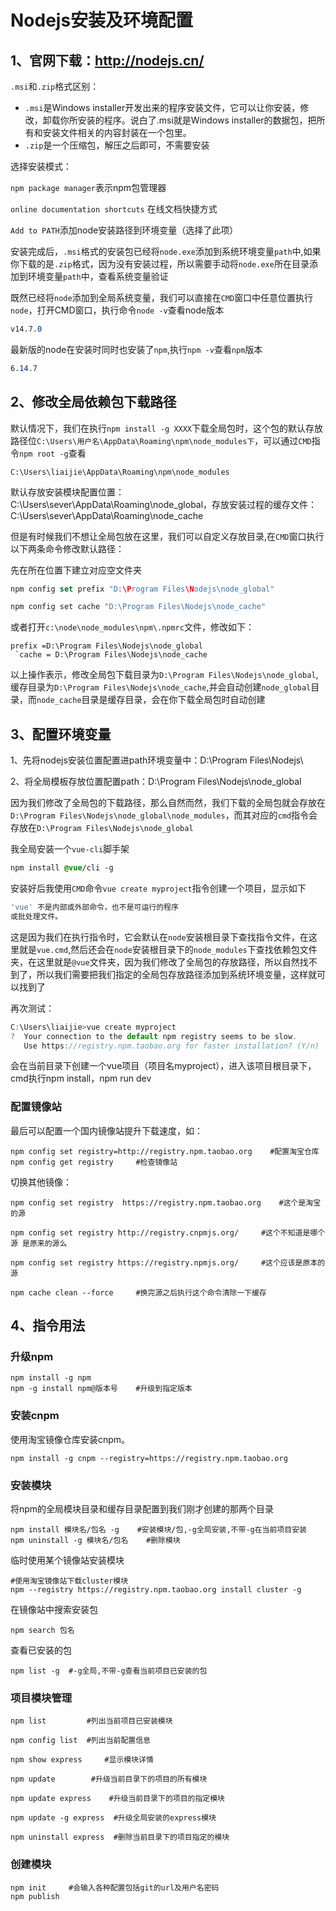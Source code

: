 # Nodejs安装及环境配置



## 1、官网下载：http://nodejs.cn/

`.msi`和`.zip`格式区别：

- `.msi`是Windows installer开发出来的程序安装文件，它可以让你安装，修改，卸载你所安装的程序。说白了.msi就是Windows installer的数据包，把所有和安装文件相关的内容封装在一个包里。
- `.zip`是一个压缩包，解压之后即可，不需要安装



选择安装模式：

`npm package manager`表示npm包管理器

`online documentation shortcuts` 在线文档快捷方式

`Add to PATH`添加node安装路径到环境变量（选择了此项）

安装完成后，`.msi`格式的安装包已经将`node.exe`添加到系统环境变量`path`中,如果你下载的是`.zip`格式，因为没有安装过程，所以需要手动将`node.exe`所在目录添加到环境变量`path`中，查看系统变量验证



既然已经将`node`添加到全局系统变量，我们可以直接在`CMD`窗口中任意位置执行`node`，打开CMD窗口，执行命令`node -v`查看node版本

```css
v14.7.0
```

最新版的node在安装时同时也安装了`npm`,执行`npm -v`查看`npm`版本

```css
6.14.7
```



## 2、修改全局依赖包下载路径

默认情况下，我们在执行`npm install -g XXXX`下载全局包时，这个包的默认存放路径位`C:\Users\用户名\AppData\Roaming\npm\node_modules下`，可以通过`CMD`指令`npm root -g`查看

```undefined
C:\Users\liaijie\AppData\Roaming\npm\node_modules
```



默认存放安装模块配置位置：C:\Users\sever\AppData\Roaming\node_global，存放安装过程的缓存文件：C:\Users\sever\AppData\Roaming\node_cache

但是有时候我们不想让全局包放在这里，我们可以自定义存放目录,在`CMD`窗口执行以下两条命令修改默认路径：

先在所在位置下建立对应空文件夹

```swift
npm config set prefix "D:\Program Files\Nodejs\node_global"
```

```bash
npm config set cache "D:\Program Files\Nodejs\node_cache"
```

或者打开`c:\node\node_modules\npm\.npmrc`文件，修改如下：

```
prefix =D:\Program Files\Nodejs\node_global
 `cache = D:\Program Files\Nodejs\node_cache
```

以上操作表示，修改全局包下载目录为`D:\Program Files\Nodejs\node_global`,缓存目录为`D:\Program Files\Nodejs\node_cache`,并会自动创建`node_global`目录，而`node_cache`目录是缓存目录，会在你下载全局包时自动创建



## 3、配置环境变量

1、先将nodejs安装位置配置进path环境变量中：D:\Program Files\Nodejs\



2、将全局模板存放位置配置path：D:\Program Files\Nodejs\node_global

因为我们修改了全局包的下载路径，那么自然而然，我们下载的全局包就会存放在`D:\Program Files\Nodejs\node_global\node_modules`，而其对应的`cmd`指令会存放在`D:\Program Files\Nodejs\node_global`

我全局安装一个`vue-cli`脚手架

```css
npm install @vue/cli -g
```



安装好后我使用`CMD`命令`vue create myproject`指令创建一个项目，显示如下

```bash
'vue' 不是内部或外部命令，也不是可运行的程序
或批处理文件。
```

这是因为我们在执行指令时，它会默认在`node`安装根目录下查找指令文件，在这里就是`vue.cmd`,然后还会在`node`安装根目录下的`node_modules`下查找依赖包文件夹，在这里就是`@vue`文件夹，因为我们修改了全局包的存放路径，所以自然找不到了，所以我们需要把我们指定的全局包存放路径添加到系统环境变量，这样就可以找到了

再次测试：

```js
C:\Users\liaijie>vue create myproject
?  Your connection to the default npm registry seems to be slow.
   Use https://registry.npm.taobao.org for faster installation? (Y/n)
```

会在当前目录下创建一个vue项目（项目名myproject），进入该项目根目录下，cmd执行npm install，npm run dev



### 配置镜像站

最后可以配置一个国内镜像站提升下载速度，如：

```nginx
npm config set registry=http://registry.npm.taobao.org    #配置淘宝仓库
npm config get registry     #检查镜像站
```

切换其他镜像：

```nginx
npm config set registry  https://registry.npm.taobao.org 	#这个是淘宝的源

npm config set registry http://registry.cnpmjs.org/ 	#这个不知道是哪个源 是原来的源么

npm config set registry https://registry.npmjs.org/		#这个应该是原本的源

npm cache clean --force 	#换完源之后执行这个命令清除一下缓存
```


## 4、指令用法

### 升级npm

```
npm install -g npm
npm -g install npm@版本号    #升级到指定版本
```

### 安装cnpm

使用淘宝镜像仓库安装cnpm。

```
npm install -g cnpm --registry=https://registry.npm.taobao.org
```

### 安装模块

将npm的全局模块目录和缓存目录配置到我们刚才创建的那两个目录

```nginx
npm install 模块名/包名 -g    #安装模块/包,-g全局安装,不带-g在当前项目安装
npm uninstall -g 模块名/包名    #删除模块
```

临时使用某个镜像站安装模块

```nginx
#使用淘宝镜像站下载cluster模块
npm --registry https://registry.npm.taobao.org install cluster -g

```

在镜像站中搜索安装包

```
npm search 包名
```

查看已安装的包

```
npm list -g  #-g全局,不带-g查看当前项目已安装的包
```



### 项目模块管理

```nginx
npm list         #列出当前项目已安装模块

npm config list  #列出当前配置信息
 
npm show express     #显示模块详情
 
npm update        #升级当前目录下的项目的所有模块
 
npm update express    #升级当前目录下的项目的指定模块
 
npm update -g express  #升级全局安装的express模块
 
npm uninstall express  #删除当前目录下的项目指定的模块
```



### 创建模块

```
npm init     #会输入各种配置包括git的url及用户名密码
npm publish
```
